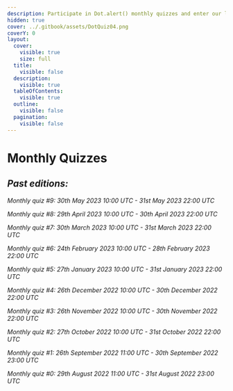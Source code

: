 ```yaml
---
description: Participate in Dot.alert() monthly quizzes and enter our lucky draw.
hidden: true
cover: ../.gitbook/assets/DotQuiz04.png
coverY: 0
layout:
  cover:
    visible: true
    size: full
  title:
    visible: false
  description:
    visible: true
  tableOfContents:
    visible: true
  outline:
    visible: false
  pagination:
    visible: false
---
```


# Monthly Quizzes

## _**Past editions:**_

_Monthly quiz #9: 30th May 2023 10:00 UTC - 31st May 2023 22:00 UTC_

_Monthly quiz #8: 29th April 2023 10:00 UTC - 30th April 2023 22:00 UTC_

_Monthly quiz #7: 30th March 2023 10:00 UTC - 31st March 2023 22:00 UTC_

_Monthly quiz #6: 24th February 2023 10:00 UTC - 28th February 2023 22:00 UTC_

_Monthly quiz #5: 27th January 2023 10:00 UTC - 31st January 2023 22:00 UTC_

_Monthly quiz #4: 26th December 2022 10:00 UTC - 30th December 2022 22:00 UTC_

_Monthly quiz #3: 26th November 2022 10:00 UTC - 30th November 2022 22:00 UTC_

_Monthly quiz #2: 27th October 2022 10:00 UTC - 31st October 2022 22:00 UTC_

_Monthly quiz #1: 26th September 2022 11:00 UTC - 30th September 2022 23:00 UTC&#x20;_&#x20;

_Monthly quiz #0: 29th August 2022 11:00 UTC - 31st August 2022 23:00 UTC_&#x20;

